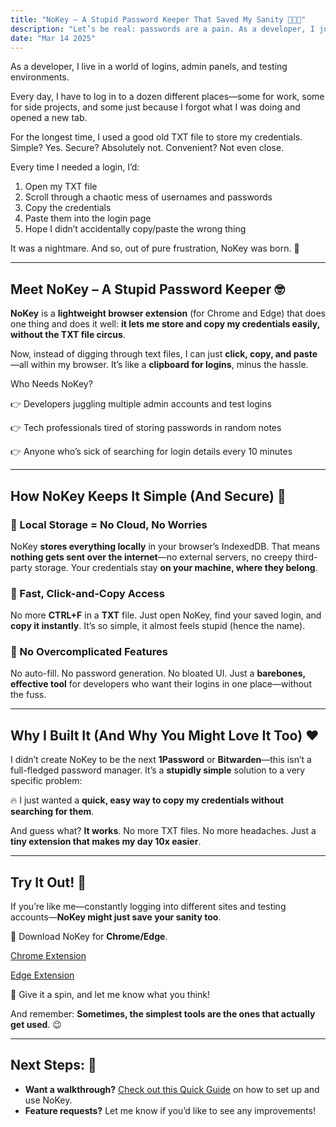 ```yaml
---
title: "NoKey – A Stupid Password Keeper That Saved My Sanity 😵‍💫🔑"
description: "Let’s be real: passwords are a pain. As a developer, I juggle way too many admin logins, testing environments, and random accounts."
date: "Mar 14 2025"
---
```


As a developer, I live in a world of logins, admin panels, and testing environments.

Every day, I have to log in to a dozen different places—some for work, some for
side projects, and some just because I forgot what I was doing and opened a new tab.

For the longest time, I used a good old TXT file to store my credentials.
Simple? Yes. Secure? Absolutely not. Convenient? Not even close.

Every time I needed a login, I’d:

1. Open my TXT file
2. Scroll through a chaotic mess of usernames and passwords
3. Copy the credentials
4. Paste them into the login page
5. Hope I didn’t accidentally copy/paste the wrong thing

It was a nightmare. And so, out of pure frustration, NoKey was born. 🎉

---

## Meet NoKey – A Stupid Password Keeper 🤓

**NoKey** is a **lightweight browser extension** (for Chrome and Edge) that does one
thing and does it well: **it lets me store and copy my credentials easily, without
the TXT file circus**.

Now, instead of digging through text files, I can just **click, copy, and paste**—all
within my browser. It’s like a **clipboard for logins**, minus the hassle.

Who Needs NoKey?

👉 Developers juggling multiple admin accounts and test logins

👉 Tech professionals tired of storing passwords in random notes

👉 Anyone who’s sick of searching for login details every 10 minutes

---

## How NoKey Keeps It Simple (And Secure) 🔐

### 🚀 Local Storage = No Cloud, No Worries

NoKey **stores everything locally** in your browser’s IndexedDB. That means
**nothing gets sent over the internet**—no external servers, no creepy
third-party storage. Your credentials stay **on your machine, where they belong**.

### 🔄 Fast, Click-and-Copy Access
No more **CTRL+F** in a **TXT** file. Just open NoKey, find your saved login, and
**copy it instantly**. It’s so simple, it almost feels stupid (hence the name).

### 🚫 No Overcomplicated Features
No auto-fill. No password generation. No bloated UI. Just a **barebones, effective
tool** for developers who want their logins in one place—without the fuss.

---

## Why I Built It (And Why You Might Love It Too) ❤️

I didn’t create NoKey to be the next **1Password** or **Bitwarden**—this isn’t a
full-fledged password manager. It’s a **stupidly simple** solution to a very specific problem:

🔥 I just wanted a **quick, easy way to copy my credentials without searching for them**.

And guess what? **It works**. No more TXT files. No more headaches. Just a **tiny
extension that makes my day 10x easier**.

---

## Try It Out! 🚀

If you’re like me—constantly logging into different sites and testing accounts—**NoKey
might just save your sanity too**.

🔹 Download NoKey for **Chrome/Edge**.

[Chrome Extension](https://chromewebstore.google.com/detail/nokey-a-stupid-password-k/flgnhemdabkddgihcpaklcbgpmfelaeh?authuser=0&hl=en)

[Edge Extension](https://microsoftedge.microsoft.com/addons/detail/nokey-a-stupid-password/cfmibhgbkfignakcnbdilfegilgolmed)

🔹 Give it a spin, and let me know what you think!

And remember: **Sometimes, the simplest tools are the ones that actually get used**. 😉

---

## Next Steps: 🚀

- **Want a walkthrough?** [Check out this Quick Guide](/projects/project-nokey#-how-to-use) on how to set up and use NoKey.
- **Feature requests?** Let me know if you’d like to see any improvements!
